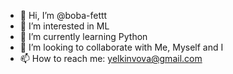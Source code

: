- 👋 Hi, I’m @boba-fettt
- 👀 I’m interested in ML
- 🌱 I’m currently learning Python 
- 💞️ I’m looking to collaborate with Me, Myself and I          
- 📫 How to reach me: yelkinvova@gmail.com

<!---
boba-fettt/boba-fettt is a ✨ special ✨ repository because its `README.md` (this file) appears on your GitHub profile.
You can click the Preview link to take a look at your changes.
--->
